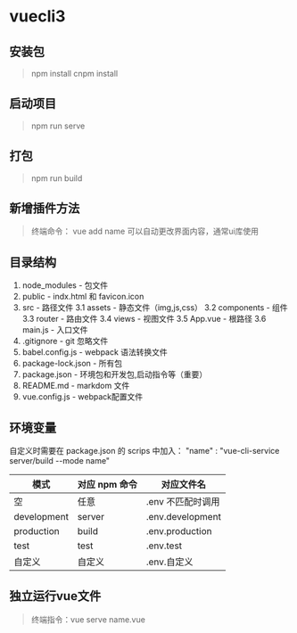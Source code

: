 # vuecli3

## 安装包

> npm install
> cnpm install

## 启动项目

> npm run serve

## 打包

> npm run build

## 新增插件方法

> 终端命令： vue add name
> 可以自动更改界面内容，通常ui库使用

## 目录结构

1. node_modules - 包文件
2. public - indx.html 和 favicon.icon
3. src - 路径文件
   3.1 assets - 静态文件（img,js,css）
   3.2 components - 组件
   3.3 router - 路由文件
   3.4 views - 视图文件
   3.5 App.vue - 根路径
   3.6 main.js - 入口文件
4. .gitignore - git 忽略文件
5. babel.config.js - webpack 语法转换文件
6. package-lock.json - 所有包
7. package.json - 环境包和开发包,启动指令等（重要）
8. README.md - markdom 文件
9. vue.config.js - webpack配置文件

## 环境变量

自定义时需要在 package.json 的 scrips 中加入：
"name" : "vue-cli-service server/build --mode name"

| 模式        | 对应 npm 命令 | 对应文件名       |
| ----------- | ------------- | ---------------- |
| 空 | 任意        | .env 不匹配时调用|
| development | server        | .env.development |
| production  | build         | .env.production  |
| test        | test          | .env.test        |
| 自定义      | 自定义        | .env.自定义      |

## 独立运行vue文件
> 终端指令：vue serve name.vue



